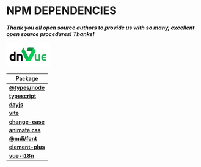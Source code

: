 # NPM DEPENDENCIES

***Thank you all open source authors to provide us with so many, excellent open source procedures! Thanks!***

![dnVue](../assets/Icons/App.png)

|Package|
|---------|
|**[@types/node](https://www.npmjs.com/package/@types/node)**|
|**[typescript](https://www.npmjs.com/package/typescript)**|
|**[dayjs](https://www.npmjs.com/package/dayjs)**|
|**[vite](https://www.npmjs.com/package/vite)**|
|**[change-case](https://www.npmjs.com/package/change-case)**|
|**[animate.css](https://www.npmjs.com/package/animate.css)**|
|**[@mdi/font](https://www.npmjs.com/package/@mdi/font)**|
|**[element-plus](https://www.npmjs.com/package/element-plus)**|
|**[vue-i18n](https://www.npmjs.com/package/vue-i18n)**|